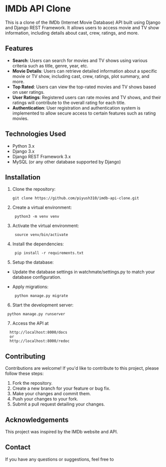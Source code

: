 # IMDb API Clone

This is a clone of the IMDb (Internet Movie Database) API built using Django and Django REST Framework. It allows users to access movie and TV show information, including details about cast, crew, ratings, and more.

## Features

- **Search**: Users can search for movies and TV shows using various criteria such as title, genre, year, etc.
- **Movie Details**: Users can retrieve detailed information about a specific movie or TV show, including cast, crew, ratings, plot summary, and more.
- **Top Rated**: Users can view the top-rated movies and TV shows based on user ratings.
- **User Ratings**: Registered users can rate movies and TV shows, and their ratings will contribute to the overall rating for each title.
- **Authentication**: User registration and authentication system is implemented to allow secure access to certain features such as rating movies.

## Technologies Used

- Python 3.x
- Django 3.x
- Django REST Framework 3.x
- MySQL (or any other database supported by Django)

## Installation

1. Clone the repository:

   ```shell
   git clone https://github.com/piyush310/imdb-api-clone.git
   ```

2. Create a virtual environment:
   ```shell
    python3 -m venv venv
   ```

3. Activate the virtual environment:
   ```shell
    source venv/bin/activate
   ```

4. Install the dependencies:
   ```shell
    pip install -r requirements.txt
   ```

5. Setup the database:

- Update the database settings in watchmate/settings.py to match your database configuration.

- Apply migrations:
  ```shell
   python manage.py migrate
  ```
6. Start the development server:
  ```shell
   python manage.py runserver
  ```
7. Access the API at 
  ```shell
    http://localhost:8000/docs
    or
    http://localhost:8000/redoc
  ```

## Contributing
Contributions are welcome! If you'd like to contribute to this project, please follow these steps:

1. Fork the repository.
2. Create a new branch for your feature or bug fix.
3. Make your changes and commit them.
4. Push your changes to your fork.
5. Submit a pull request detailing your changes.

## Acknowledgements
This project was inspired by the IMDb website and API.

## Contact
If you have any questions or suggestions, feel free to
